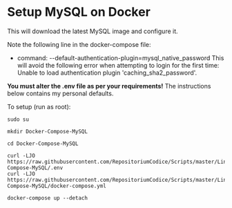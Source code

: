 # Setup MySQL on Docker

This will download the latest MySQL image and configure it.

Note the following line in the docker-compose file:
* command: --default-authentication-plugin=mysql_native_password
This will avoid the following error when attempting to login for the first time: Unable to load authentication plugin 'caching_sha2_password'.

**You must alter the .env file as per your requirements!**
The instructions below contains my personal defaults.

To setup (run as root):
```
sudo su
 
mkdir Docker-Compose-MySQL

cd Docker-Compose-MySQL
 
curl -LJO https://raw.githubusercontent.com/RepositoriumCodice/Scripts/master/Linux/Docker-Compose-MySQL/.env
curl -LJO https://raw.githubusercontent.com/RepositoriumCodice/Scripts/master/Linux/Docker-Compose-MySQL/docker-compose.yml

docker-compose up --detach
```

